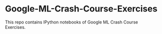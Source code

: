 # Google-ML-Crash-Course-Exercises
This repo contains IPython notebooks of Google ML Crash Course Exercises.
